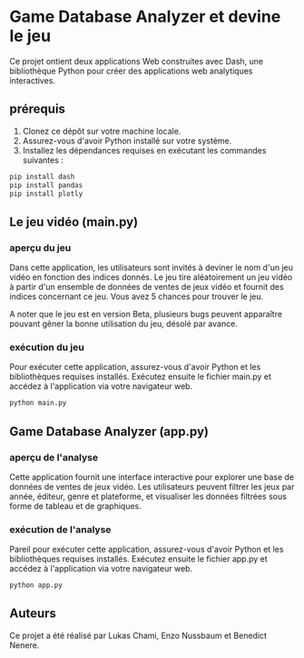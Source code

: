 # Game Database Analyzer et devine le jeu

Ce projet ontient deux applications Web construites avec Dash, une bibliothèque Python pour créer des applications web analytiques interactives.

## prérequis

1. Clonez ce dépôt sur votre machine locale.
2. Assurez-vous d'avoir Python installé sur votre système.
3. Installez les dépendances requises en exécutant les commandes suivantes :

```python
pip install dash
pip install pandas
pip install plotly
```

## Le jeu vidéo (main.py)

### aperçu du jeu

Dans cette application, les utilisateurs sont invités à deviner le nom d'un jeu vidéo en fonction des indices donnés. Le jeu tire aléatoirement un jeu vidéo à partir d'un ensemble de données de ventes de jeux vidéo et fournit des indices concernant ce jeu. Vous avez 5 chances pour trouver le jeu.

A noter que le jeu est en version Beta, plusieurs bugs peuvent apparaître pouvant gêner la bonne utilisation du jeu, désolé par avance.

### exécution du jeu

Pour exécuter cette application, assurez-vous d'avoir Python et les bibliothèques requises installés. Exécutez ensuite le fichier main.py et accédez à l'application via votre navigateur web.

```python
python main.py
```

## Game Database Analyzer (app.py)

### aperçu de l'analyse

Cette application fournit une interface interactive pour explorer une base de données de ventes de jeux vidéo. Les utilisateurs peuvent filtrer les jeux par année, éditeur, genre et plateforme, et visualiser les données filtrées sous forme de tableau et de graphiques.

### exécution de l'analyse

Pareil pour exécuter cette application, assurez-vous d'avoir Python et les bibliothèques requises installés. Exécutez ensuite le fichier app.py et accédez à l'application via votre navigateur web.

```python
python app.py
```

## Auteurs

Ce projet a été réalisé par Lukas Chami, Enzo Nussbaum et Benedict Nenere.
